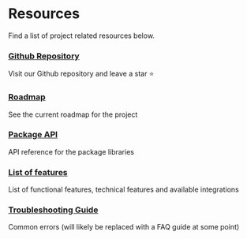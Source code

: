 # Resources

Find a list of project related resources below.

### [Github Repository](https://github.com/DivanteLtd/shopware-pwa)

Visit our Github repository and leave a star ⭐️

### [Roadmap](/guide/roadmap/)

See the current roadmap for the project

### [Package API](/api/)

API reference for the package libraries

### [List of features](/guide/featurelist/)

List of functional features, technical features and available integrations

### [Troubleshooting Guide](/guide/troubleshooting/)

Common errors (will likely be replaced with a FAQ guide at some point)
